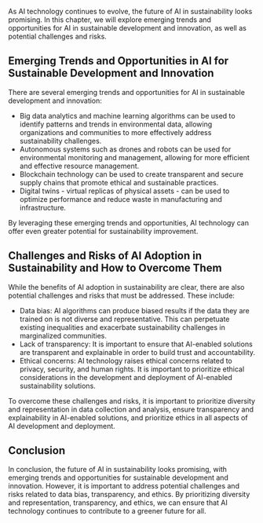 
As AI technology continues to evolve, the future of AI in sustainability looks promising. In this chapter, we will explore emerging trends and opportunities for AI in sustainable development and innovation, as well as potential challenges and risks.

Emerging Trends and Opportunities in AI for Sustainable Development and Innovation
----------------------------------------------------------------------------------

There are several emerging trends and opportunities for AI in sustainable development and innovation:

* Big data analytics and machine learning algorithms can be used to identify patterns and trends in environmental data, allowing organizations and communities to more effectively address sustainability challenges.
* Autonomous systems such as drones and robots can be used for environmental monitoring and management, allowing for more efficient and effective resource management.
* Blockchain technology can be used to create transparent and secure supply chains that promote ethical and sustainable practices.
* Digital twins - virtual replicas of physical assets - can be used to optimize performance and reduce waste in manufacturing and infrastructure.

By leveraging these emerging trends and opportunities, AI technology can offer even greater potential for sustainability improvement.

Challenges and Risks of AI Adoption in Sustainability and How to Overcome Them
------------------------------------------------------------------------------

While the benefits of AI adoption in sustainability are clear, there are also potential challenges and risks that must be addressed. These include:

* Data bias: AI algorithms can produce biased results if the data they are trained on is not diverse and representative. This can perpetuate existing inequalities and exacerbate sustainability challenges in marginalized communities.
* Lack of transparency: It is important to ensure that AI-enabled solutions are transparent and explainable in order to build trust and accountability.
* Ethical concerns: AI technology raises ethical concerns related to privacy, security, and human rights. It is important to prioritize ethical considerations in the development and deployment of AI-enabled sustainability solutions.

To overcome these challenges and risks, it is important to prioritize diversity and representation in data collection and analysis, ensure transparency and explainability in AI-enabled solutions, and prioritize ethics in all aspects of AI development and deployment.

Conclusion
----------

In conclusion, the future of AI in sustainability looks promising, with emerging trends and opportunities for sustainable development and innovation. However, it is important to address potential challenges and risks related to data bias, transparency, and ethics. By prioritizing diversity and representation, transparency, and ethics, we can ensure that AI technology continues to contribute to a greener future for all.

